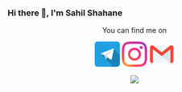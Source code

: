 ### Hi there 👋, I'm Sahil Shahane

<p align="center">You can find me on</p>
<p align="center">
<a href="https://www.t.me/sahilbest999" target="_blank"><img width="50px" src="icons/telegram.svg"></a>    <a href="https://www.instagram.com/sahilbest999"><img width="50px" src="icons/instagram.svg"></a>    <a href="mailto:sahilpshahane123@gmail.com"><img width="50px" src="icons/gmail.svg"></a>
</p>

<p align="center"><img src="https://github-readme-stats.vercel.app/api?username=sahilbest999&show_icons=true&theme=radical"/></p>

<!--
**sahilbest999/sahilbest999** is a ✨ _special_ ✨ repository because its `README.md` (this file) appears on your GitHub profile.

Here are some ideas to get you started:

- 🔭 I’m currently working on ...
- 🌱 I’m currently learning ...
- 👯 I’m looking to collaborate on ...
- 🤔 I’m looking for help with ...
- 💬 Ask me about ...
- 📫 How to reach me: ...
- 😄 Pronouns: ...
- ⚡ Fun fact: ...
-->
